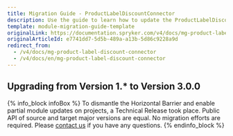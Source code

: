 ```yaml
---
title: Migration Guide - ProductLabelDiscountConnector
description: Use the guide to learn how to update the ProductLabelDiscountConnector module.
template: module-migration-guide-template
originalLink: https://documentation.spryker.com/v4/docs/mg-product-label-discount-connector
originalArticleId: e7741dd7-5d5b-489a-a13b-5d86c9228a9d
redirect_from:
  - /v4/docs/mg-product-label-discount-connector
  - /v4/docs/en/mg-product-label-discount-connector
---
```


## Upgrading from Version 1.* to Version 3.0.0


{% info_block infoBox %}
To dismantle the Horizontal Barrier and enable partial module updates on projects, a Technical Release took place. Public API of source and target major versions are equal. No migration efforts are required. Please [contact us](https://spryker.com/en/support/) if you have any questions.
{% endinfo_block %}
